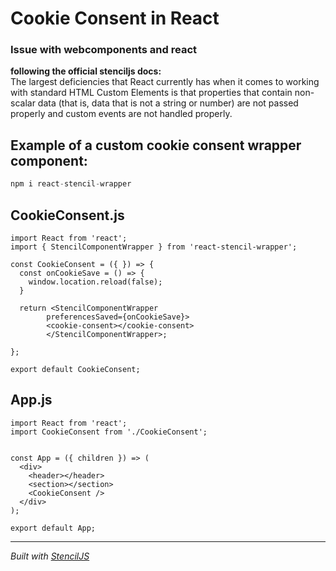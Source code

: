 # Cookie Consent in React

### Issue with webcomponents and react
**following the official stenciljs docs:**  
The largest deficiencies that React currently has when it comes to working with standard HTML Custom Elements is that properties that contain non-scalar data (that is, data that is not a string or number) are not passed properly and custom events are not handled properly.


## Example of a custom cookie consent wrapper component:

```javascript
npm i react-stencil-wrapper
```


## CookieConsent.js
```JSX
import React from 'react';
import { StencilComponentWrapper } from 'react-stencil-wrapper';

const CookieConsent = ({ }) => {
  const onCookieSave = () => {
    window.location.reload(false);
  }

  return <StencilComponentWrapper
        preferencesSaved={onCookieSave}>
        <cookie-consent></cookie-consent>
        </StencilComponentWrapper>;

};

export default CookieConsent;
```

## App.js

```JSX
import React from 'react';
import CookieConsent from './CookieConsent';


const App = ({ children }) => (
  <div>
    <header></header>
    <section></section>
    <CookieConsent />
  </div>
);

export default App;
```
----------------------------------------------

*Built with [StencilJS](https://stenciljs.com/)*
